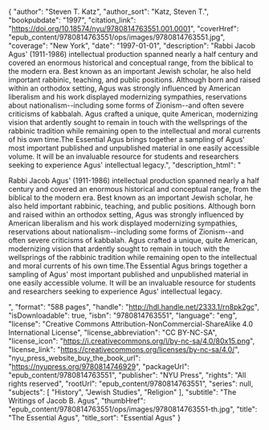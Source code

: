{
  "author": "Steven T. Katz",
  "author_sort": "Katz, Steven T.",
  "bookpubdate": "1997",
  "citation_link": "https://doi.org/10.18574/nyu/9780814763551.001.0001",
  "coverHref": "epub_content/9780814763551/ops/images/9780814763551.jpg",
  "coverage": "New York",
  "date": "1997-01-01",
  "description": "Rabbi Jacob Agus' (1911-1986) intellectual production spanned nearly a half century and covered an enormous historical and conceptual range, from the biblical to the modern era. Best known as an important Jewish scholar, he also held important rabbinic, teaching, and public positions. Although born and raised within an orthodox setting, Agus was strongly influenced by American liberalism and his work displayed modernizing sympathies, reservations about nationalism--including some forms of Zionism--and often severe criticisms of kabbalah. Agus crafted a unique, quite American, modernizing vision that ardently sought to remain in touch with the wellsprings of the rabbinic tradition while remaining open to the intellectual and moral currents of his own time.The Essential Agus brings together a sampling of Agus' most important published and unpublished material in one easily accessible volume. It will be an invaluable resource for students and researchers seeking to experience Agus' intellectual legacy.",
  "description_html": "<p>Rabbi Jacob Agus' (1911-1986) intellectual production spanned nearly a half century and covered an enormous historical and conceptual range, from the biblical to the modern era. Best known as an important Jewish scholar, he also held important rabbinic, teaching, and public positions. Although born and raised within an orthodox setting, Agus was strongly influenced by American liberalism and his work displayed modernizing sympathies, reservations about nationalism--including some forms of Zionism--and often severe criticisms of kabbalah. Agus crafted a unique, quite American, modernizing vision that ardently sought to remain in touch with the wellsprings of the rabbinic tradition while remaining open to the intellectual and moral currents of his own time.The Essential Agus brings together a sampling of Agus' most important published and unpublished material in one easily accessible volume. It will be an invaluable resource for students and researchers seeking to experience Agus' intellectual legacy.</p>",
  "format": "588 pages",
  "handle": "http://hdl.handle.net/2333.1/rn8pk2gc",
  "isDownloadable": true,
  "isbn": "9780814763551",
  "language": "eng",
  "license": "Creative Commons Attribution-NonCommercial-ShareAlike 4.0 International License",
  "license_abbreviation": "CC BY-NC-SA",
  "license_icon": "https://i.creativecommons.org/l/by-nc-sa/4.0/80x15.png",
  "license_link": "https://creativecommons.org/licenses/by-nc-sa/4.0/",
  "nyu_press_website_buy_the_book_url": "https://nyupress.org/9780814746929",
  "packageUrl": "epub_content/9780814763551",
  "publisher": "NYU Press",
  "rights": "All rights reserved",
  "rootUrl": "epub_content/9780814763551",
  "series": null,
  "subjects": [
    "History",
    "Jewish Studies",
    "Religion"
  ],
  "subtitle": "The Writings of Jacob B. Agus",
  "thumbHref": "epub_content/9780814763551/ops/images/9780814763551-th.jpg",
  "title": "The Essential Agus",
  "title_sort": "Essential Agus"
}
